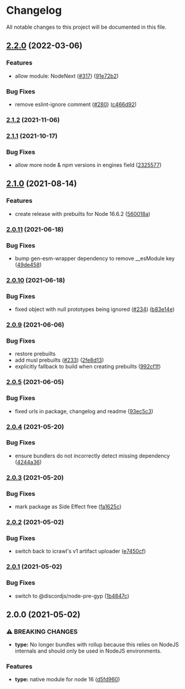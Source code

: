 # Changelog

All notable changes to this project will be documented in this file.

## [2.2.0](https://github.com/sapphiredev/type/compare/v2.1.2...v2.2.0) (2022-03-06)


### Features

* allow module: NodeNext ([#317](https://github.com/sapphiredev/type/issues/317)) ([91e72b2](https://github.com/sapphiredev/type/commit/91e72b205aedc10a493cc984404fce06e87046a4))


### Bug Fixes

* remove eslint-ignore comment ([#280](https://github.com/sapphiredev/type/issues/280)) ([c466d92](https://github.com/sapphiredev/type/commit/c466d92c240c0cca11a88b25108acedc0ba48796))

### [2.1.2](https://github.com/sapphiredev/type/compare/v2.1.1...v2.1.2) (2021-11-06)

### [2.1.1](https://github.com/sapphiredev/type/compare/v2.1.0...v2.1.1) (2021-10-17)


### Bug Fixes

* allow more node & npm versions in engines field ([2325577](https://github.com/sapphiredev/type/commit/232557704ad5f754eac56711ac05ded97a2f4ba8))

## [2.1.0](https://github.com/sapphiredev/type/compare/v2.0.11...v2.1.0) (2021-08-14)


### Features

* create release with prebuilts for Node 16.6.2 ([560018a](https://github.com/sapphiredev/type/commit/560018a01a90e07666fba00035af774bf1d4a7c8))

### [2.0.11](https://github.com/sapphiredev/type/compare/v2.0.10...v2.0.11) (2021-06-18)


### Bug Fixes

* bump gen-esm-wrapper dependency to remove __esModule key ([49de458](https://github.com/sapphiredev/type/commit/49de4589849aef0adeeab66504c4ac0149822602))

### [2.0.10](https://github.com/sapphiredev/type/compare/v2.0.9...v2.0.10) (2021-06-18)


### Bug Fixes

* fixed object with null prototypes being ignored ([#234](https://github.com/sapphiredev/type/issues/234)) ([b83e14e](https://github.com/sapphiredev/type/commit/b83e14e4f2917cd55e8d3cdf25562c0e3b35a80d))

### [2.0.9](https://github.com/sapphiredev/type/compare/v2.0.5...v2.0.9) (2021-06-06)

### Bug Fixes

-   restore prebuilts
-   add musl prebuilts ([#233](https://github.com/sapphiredev/type/issues/233)) ([2fe8d13](https://github.com/sapphiredev/type/commit/2fe8d13ad7e138cf8af3ea1b057beddb09369522))
-   explicitly fallback to build when creating prebuilts ([992cf1f](https://github.com/sapphiredev/type/commit/992cf1f0b560e857c28fe2a846a137a9eb671b6b))

### [2.0.5](https://github.com/sapphiredev/type/compare/v2.0.4...v2.0.5) (2021-06-05)

### Bug Fixes

-   fixed urls in package, changelog and readme ([93ec5c3](https://github.com/sapphiredev/type/commit/93ec5c3918bfec502efcbc417999d7fbc74cd4d6))

### [2.0.4](https://github.com/sapphiredev/type/compare/v2.0.3...v2.0.4) (2021-05-20)

### Bug Fixes

-   ensure bundlers do not incorrectly detect missing dependency ([4244a36](https://github.com/sapphiredev/type/commit/4244a3608f86bb7f99c1cbff04741794f035e187))

### [2.0.3](https://github.com/sapphiredev/type/compare/v2.0.2...v2.0.3) (2021-05-20)

### Bug Fixes

-   mark package as Side Effect free ([fa1625c](https://github.com/sapphiredev/type/commit/fa1625c1957fc182e7597499c7573d843ab11652))

### [2.0.2](https://github.com/sapphiredev/type/compare/v2.0.1...v2.0.2) (2021-05-02)

### Bug Fixes

-   switch back to icrawl's v1 artifact uploader ([e7450cf](https://github.com/sapphiredev/type/commit/e7450cfbd887e37597e840aa3bd1e919f9fa8a58))

### [2.0.1](https://github.com/sapphiredev/type/compare/v2.0.0...v2.0.1) (2021-05-02)

### Bug Fixes

-   switch to @discordjs/node-pre-gyp ([1b4847c](https://github.com/sapphiredev/type/commit/1b4847c5bae9c20f78ba34e3be3edb067dafd4dc))

## 2.0.0 (2021-05-02)

### ⚠ BREAKING CHANGES

-   **type:** No longer bundles with rollup because this relies on NodeJS internals and should
    only be used in NodeJS environments.

### Features

-   **type:** native module for node 16 ([d5fd960](https://github.com/sapphiredev/type/commit/d5fd9607f6e951d712d9dbf3160bd78dd57fdf82))
